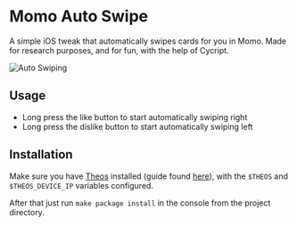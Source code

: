 # Momo Auto Swipe

A simple iOS tweak that automatically swipes cards for you in Momo. Made for research purposes, and for fun, with the help of Cycript.

![Auto Swiping](https://cloud.githubusercontent.com/assets/5389084/25283212/91b03890-26e5-11e7-971c-a5c5a97b63a3.gif)

## Usage
* Long press the like button to start automatically swiping right 
* Long press the dislike button to start automatically swiping left

## Installation
Make sure you have [Theos](https://github.com/theos/theos) installed (guide found [here](http://iphonedevwiki.net/index.php/Theos/Setup)), with the `$THEOS` and `$THEOS_DEVICE_IP` variables configured. 

After that just run `make package install` in the console from the project directory.
